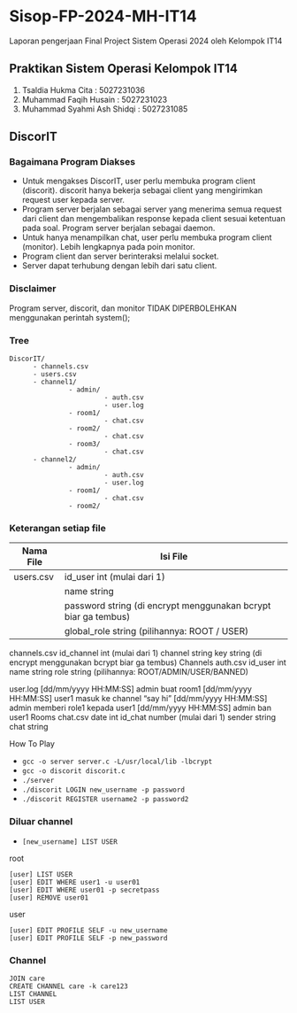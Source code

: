 # Sisop-FP-2024-MH-IT14
Laporan pengerjaan Final Project Sistem Operasi 2024 oleh Kelompok IT14
## Praktikan Sistem Operasi Kelompok IT14
1. Tsaldia Hukma Cita          : 5027231036
2. Muhammad Faqih Husain       : 5027231023
3. Muhammad Syahmi Ash Shidqi  : 5027231085

## DiscorIT
### Bagaimana Program Diakses
- Untuk mengakses DiscorIT, user perlu membuka program client (discorit). discorit hanya bekerja sebagai client yang mengirimkan request user kepada server.
- Program server berjalan sebagai server yang menerima semua request dari client dan mengembalikan response kepada client sesuai ketentuan pada soal. Program server berjalan sebagai daemon. 
- Untuk hanya menampilkan chat, user perlu membuka program client (monitor). Lebih lengkapnya pada poin monitor.
- Program client dan server berinteraksi melalui socket.
- Server dapat terhubung dengan lebih dari satu client.

### Disclaimer
Program server, discorit, dan monitor TIDAK DIPERBOLEHKAN menggunakan perintah system();

### Tree
```
DiscorIT/
      - channels.csv
      - users.csv
      - channel1/
               - admin/
                        - auth.csv
                        - user.log
               - room1/
                        - chat.csv
               - room2/
                        - chat.csv
               - room3/
                        - chat.csv
      - channel2/
               - admin/
                        - auth.csv
                        - user.log
               - room1/
                        - chat.csv
               - room2/
```
### Keterangan setiap file
| Nama File  | Isi File |
| ------------- | ------------- |
|  users.csv  | id_user	int (mulai dari 1)  |
|  | name string |
|  | password string (di encrypt menggunakan bcrypt biar ga tembus) |
|  | global_role string (pilihannya: ROOT / USER) |

channels.csv
id_channel	int  (mulai dari 1)
channel	string
key		string (di encrypt menggunakan bcrypt biar ga tembus)
Channels
auth.csv
id_user	int
name		string
role		string (pilihannya: ROOT/ADMIN/USER/BANNED) 

user.log
[dd/mm/yyyy HH:MM:SS] admin buat room1
[dd/mm/yyyy HH:MM:SS] user1 masuk ke channel “say hi”
[dd/mm/yyyy HH:MM:SS] admin memberi role1 kepada user1
[dd/mm/yyyy HH:MM:SS] admin ban user1
Rooms
chat.csv
date		int
id_chat	number  (mulai dari 1)
sender 	string
chat		string




How To Play

- `gcc -o server server.c -L/usr/local/lib -lbcrypt`
- `gcc -o discorit discorit.c`
- `./server`
- `./discorit LOGIN new_username -p password`
- `./discorit REGISTER username2 -p password2`

### Diluar channel
- `[new_username] LIST USER`

root
```
[user] LIST USER
[user] EDIT WHERE user1 -u user01
[user] EDIT WHERE user01 -p secretpass
[user] REMOVE user01
```

user
```
[user] EDIT PROFILE SELF -u new_username
[user] EDIT PROFILE SELF -p new_password
```

### Channel
```
JOIN care
CREATE CHANNEL care -k care123
LIST CHANNEL
LIST USER
```





                                                                                                                                                                               
